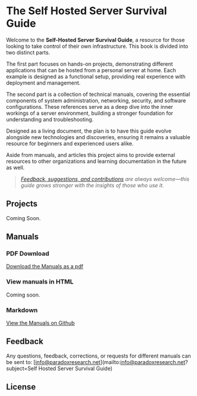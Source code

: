 # The Self Hosted Server Survival Guide

Welcome to the **Self-Hosted Server Survival Guide**, a resource for those looking to take control of their own infrastructure. This book is divided into two distinct parts.

The first part focuses on hands-on projects, demonstrating different applications that can be hosted from a personal server at home. Each example is designed as a functional setup, providing real experience with deployment and management.

The second part is a collection of technical manuals, covering the essential components of system administration, networking, security, and software configurations. These references serve as a deep dive into the inner workings of a server environment, building a stronger foundation for understanding and troubleshooting.

Designed as a living document, the plan is to have this guide evolve alongside new technologies and discoveries, ensuring it remains a valuable resource for beginners and experienced users alike.

Aside from manuals, and articles this project aims to provide external resources to other organizations and learning documentation in the future as well.

> *[Feedback, suggestions, and contributions](#feedback) are always welcome—this guide grows stronger with the insights of those who use it.*

## Projects

Coming Soon.

## Manuals

### PDF Download

[Download the Manuals as a pdf](https://raw.githubusercontent.com/paradoxresearch/SHSSG/main/Manuals/pdf/SHSSG_Manuals.pdf)

### View manuals in HTML

Coming soon.

### Markdown

[View the Manuals on Github](https://github.com/paradoxresearch/SHSSG/tree/main/Manuals)

## Feedback

Any questions, feedback, corrections, or requests for different manuals can be sent to: [info@paradoxresearch.net](mailto:info@paradoxresearch.net?subject=Self Hosted Server Survival Guide)

## License


